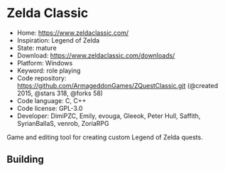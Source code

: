 # Zelda Classic

- Home: https://www.zeldaclassic.com/
- Inspiration: Legend of Zelda
- State: mature
- Download: https://www.zeldaclassic.com/downloads/
- Platform: Windows
- Keyword: role playing
- Code repository: https://github.com/ArmageddonGames/ZQuestClassic.git (@created 2015, @stars 318, @forks 58)
- Code language: C, C++
- Code license: GPL-3.0
- Developer: DimiPZC, Emily, evouga, Gleeok, Peter Hull, Saffith, SyrianBallaS, venrob, ZoriaRPG

Game and editing tool for creating custom Legend of Zelda quests.

## Building
